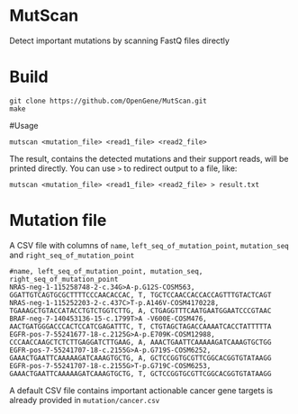 # MutScan
Detect important mutations by scanning FastQ files directly

# Build
```shell
git clone https://github.com/OpenGene/MutScan.git
make
```

#Usage
```shell
mutscan <mutation_file> <read1_file> <read2_file>
```
The result, contains the detected mutations and their support reads, will be printed directly. You can use `>` to redirect output to a file, like:
```shell
mutscan <mutation_file> <read1_file> <read2_file> > result.txt
```

# Mutation file
A CSV file with columns of `name`, `left_seq_of_mutation_point`, `mutation_seq` and `right_seq_of_mutation_point`
```csv
#name, left_seq_of_mutation_point, mutation_seq, right_seq_of_mutation_point
NRAS-neg-1-115258748-2-c.34G>A-p.G12S-COSM563, GGATTGTCAGTGCGCTTTTCCCAACACCAC, T, TGCTCCAACCACCACCAGTTTGTACTCAGT
NRAS-neg-1-115252203-2-c.437C>T-p.A146V-COSM4170228, TGAAAGCTGTACCATACCTGTCTGGTCTTG, A, CTGAGGTTTCAATGAATGGAATCCCGTAAC
BRAF-neg-7-140453136-15-c.1799T>A -V600E-COSM476, AACTGATGGGACCCACTCCATCGAGATTTC, T, CTGTAGCTAGACCAAAATCACCTATTTTTA
EGFR-pos-7-55241677-18-c.2125G>A-p.E709K-COSM12988, CCCAACCAAGCTCTCTTGAGGATCTTGAAG, A, AAACTGAATTCAAAAAGATCAAAGTGCTGG
EGFR-pos-7-55241707-18-c.2155G>A-p.G719S-COSM6252, GAAACTGAATTCAAAAAGATCAAAGTGCTG, A, GCTCCGGTGCGTTCGGCACGGTGTATAAGG
EGFR-pos-7-55241707-18-c.2155G>T-p.G719C-COSM6253, GAAACTGAATTCAAAAAGATCAAAGTGCTG, T, GCTCCGGTGCGTTCGGCACGGTGTATAAGG
```
A default CSV file contains important actionable cancer gene targets is already provided in `mutation/cancer.csv`
